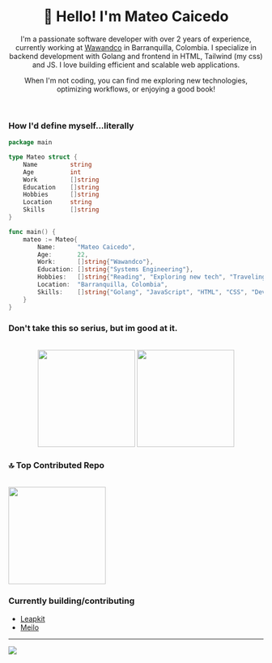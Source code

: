 

<h1 align="center">👋 Hello! I'm Mateo Caicedo</h1>

<p align="center">
I'm a passionate software developer with over 2 years of experience, currently working at <a href="https://wawand.co">Wawandco</a> in Barranquilla, Colombia. I specialize in backend development with Golang and frontend in HTML, Tailwind (my css) and JS. I love building efficient and scalable web applications.
</p>
<p align="center"> 
When I'm not coding, you can find me exploring new technologies, optimizing workflows, or enjoying a good book!
</p>

<div align="center">
  
</div>
<br>

<h3>How I'd define myself...literally</h3>

 ```go
 package main

 type Mateo struct {
     Name         string
     Age          int
     Work         []string
     Education    []string
     Hobbies      []string
     Location     string
     Skills       []string
 }

 func main() {
     mateo := Mateo{
         Name:      "Mateo Caicedo",
         Age:       22,
         Work:      []string{"Wawandco"},
         Education: []string{"Systems Engineering"},
         Hobbies:   []string{"Reading", "Exploring new tech", "Traveling", "Sports (Soccer)", "Music"},
         Location:  "Barranquilla, Colombia",
         Skills:    []string{"Golang", "JavaScript", "HTML", "CSS", "DevOps", "React"},
     }
 }

```

<h3>Don't take this so serius, but im good at it.</h3>
<p align="center">
  <br/>
   <img  src="https://github-readme-streak-stats.herokuapp.com/?user=MateoCaicedoW&theme=dark&hide_border=false" height="192px"/>
   <img  src="https://github-readme-stats.vercel.app/api/top-langs/?username=MateoCaicedoW&theme=dark&hide_border=false&include_all_commits=true&count_private=true&layout=compact" height="192px"/>
</p>



### 🔝 Top Contributed Repo
<p >
  <br/>
   <img  src="https://github-contributor-stats.vercel.app/api?username=MateoCaicedoW&limit=5&theme=dark&combine_all_yearly_contributions=true" height="192px"/>
</p>

### Currently building/contributing
- [Leapkit](https://leapkit.dev/)
- [Meilo](https://github.com/wawandco/meilo)


---
[![](https://visitcount.itsvg.in/api?id=MateoCaicedoW&icon=0&color=0)](https://visitcount.itsvg.in)
